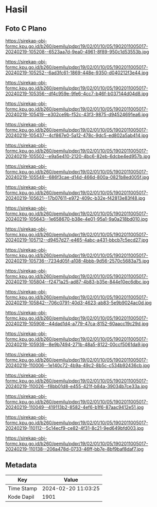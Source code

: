 # Hasil

## Foto C Plano

https://sirekap-obj-formc.kpu.go.id/b260/pemilu/pdpr/19/02/01/10/05/1902011005017-20240219-105208--6523aa7d-9ea0-4961-8f89-950c1d53553b.jpg

https://sirekap-obj-formc.kpu.go.id/b260/pemilu/pdpr/19/02/01/10/05/1902011005017-20240219-105252--6ad3fc61-1869-448e-9350-d040212f3e44.jpg

https://sirekap-obj-formc.kpu.go.id/b260/pemilu/pdpr/19/02/01/10/05/1902011005017-20240219-105356--df4c959e-9fe6-4cc7-b46f-b037144d04d8.jpg

https://sirekap-obj-formc.kpu.go.id/b260/pemilu/pdpr/19/02/01/10/05/1902011005017-20240219-105419--e302ce9b-f52c-43f3-9875-d94524691ea6.jpg

https://sirekap-obj-formc.kpu.go.id/b260/pemilu/pdpr/19/02/01/10/05/1902011005017-20240219-105437--4cf867e0-5a12-478c-9dc5-ed802a5ab414.jpg

https://sirekap-obj-formc.kpu.go.id/b260/pemilu/pdpr/19/02/01/10/05/1902011005017-20240219-105502--e9a5e410-2120-4bc6-82eb-6dcbe4ed957b.jpg

https://sirekap-obj-formc.kpu.go.id/b260/pemilu/pdpr/19/02/01/10/05/1902011005017-20240219-105549--686f3cae-d14d-466d-800a-0821b8ed005f.jpg

https://sirekap-obj-formc.kpu.go.id/b260/pemilu/pdpr/19/02/01/10/05/1902011005017-20240219-105621--17b07611-e972-409c-b32e-f42813e83f48.jpg

https://sirekap-obj-formc.kpu.go.id/b260/pemilu/pdpr/19/02/01/10/05/1902011005017-20240219-105643--1e658670-b38e-4e01-95a1-9a0a218bd010.jpg

https://sirekap-obj-formc.kpu.go.id/b260/pemilu/pdpr/19/02/01/10/05/1902011005017-20240219-105712--d9457d27-e465-4abc-a431-bbcb7c5ecd27.jpg

https://sirekap-obj-formc.kpu.go.id/b260/pemilu/pdpr/19/02/01/10/05/1902011005017-20240219-105736--7234d05f-a108-4bbb-9d56-2570c5683a75.jpg

https://sirekap-obj-formc.kpu.go.id/b260/pemilu/pdpr/19/02/01/10/05/1902011005017-20240219-105804--f2471a25-ad87-4b83-b35e-844e10ec6dbc.jpg

https://sirekap-obj-formc.kpu.go.id/b260/pemilu/pdpr/19/02/01/10/05/1902011005017-20240219-105842--706c0791-40d3-4623-ab83-5e9b9024ac0d.jpg

https://sirekap-obj-formc.kpu.go.id/b260/pemilu/pdpr/19/02/01/10/05/1902011005017-20240219-105908--44dad1d4-a779-47ca-8152-60aacc19c29d.jpg

https://sirekap-obj-formc.kpu.go.id/b260/pemilu/pdpr/19/02/01/10/05/1902011005017-20240219-105939--8e9b7494-271b-48a5-8122-00ccf5061da9.jpg

https://sirekap-obj-formc.kpu.go.id/b260/pemilu/pdpr/19/02/01/10/05/1902011005017-20240219-110006--1e140c72-4b9a-49c2-8b5c-c534b92436cb.jpg

https://sirekap-obj-formc.kpu.go.id/b260/pemilu/pdpr/19/02/01/10/05/1902011005017-20240219-110026--f8bb01d8-e455-421f-b84a-39034b7ce33a.jpg

https://sirekap-obj-formc.kpu.go.id/b260/pemilu/pdpr/19/02/01/10/05/1902011005017-20240219-110049--419113b2-8582-4ef6-b1f6-87aac9412e51.jpg

https://sirekap-obj-formc.kpu.go.id/b260/pemilu/pdpr/19/02/01/10/05/1902011005017-20240219-110112--5c14ecf9-ce82-4f31-8c21-9ed649bfd003.jpg

https://sirekap-obj-formc.kpu.go.id/b260/pemilu/pdpr/19/02/01/10/05/1902011005017-20240219-110138--206a478d-0733-46ff-bb7e-8bf9baf8daf7.jpg


## Metadata

| Key        | Value               |
| ---------- | ------------------- |
| Time Stamp | 2024-02-20 11:03:25 |
| Kode Dapil | 1901                |



